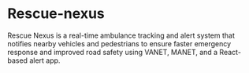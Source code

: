 # Rescue-nexus
Rescue Nexus is a real-time ambulance tracking and alert system that notifies nearby vehicles and pedestrians to ensure faster emergency response and improved road safety using VANET, MANET, and a React-based alert app.
